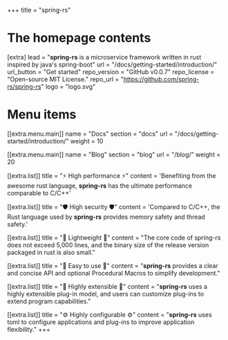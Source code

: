 +++
title = "spring-rs"


# The homepage contents
[extra]
lead = "<b>spring-rs</b> is a microservice framework written in rust inspired by java's spring-boot"
url = "/docs/getting-started/introduction/"
url_button = "Get started"
repo_version = "GitHub v0.0.7"
repo_license = "Open-source MIT License."
repo_url = "https://github.com/spring-rs/spring-rs"
logo = "logo.svg"

# Menu items
[[extra.menu.main]]
name = "Docs"
section = "docs"
url = "/docs/getting-started/introduction/"
weight = 10

[[extra.menu.main]]
name = "Blog"
section = "blog"
url = "/blog/"
weight = 20

[[extra.list]]
title = "⚡️ High performance ⚡️"
content = 'Benefiting from the awesome rust language, <b>spring-rs</b> has the ultimate performance comparable to C/C++'

[[extra.list]]
title = "🛡️ High security 🛡️"
content = 'Compared to C/C++, the Rust language used by <b>spring-rs</b> provides memory safety and thread safety.'

[[extra.list]]
title = "🔨 Lightweight 🔨"
content = "The core code of spring-rs does not exceed 5,000 lines, and the binary size of the release version packaged in rust is also small."

[[extra.list]]
title = "🔧 Easy to use 🔧"
content = "<b>spring-rs</b> provides a clear and concise API and optional Procedural Macros to simplify development."

[[extra.list]]
title = "🔌 Highly extensible 🔌"
content = "<b>spring-rs</b> uses a highly extensible plug-in model, and users can customize plug-ins to extend program capabilities."

[[extra.list]]
title = "⚙️ Highly configurable ⚙️"
content = "<b>spring-rs</b> uses toml to configure applications and plug-ins to improve application flexibility."
+++
